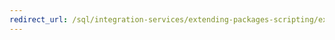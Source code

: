```yaml
---
redirect_url: /sql/integration-services/extending-packages-scripting/extending-packages-with-scripting?view=sql-server-2014
---
```

